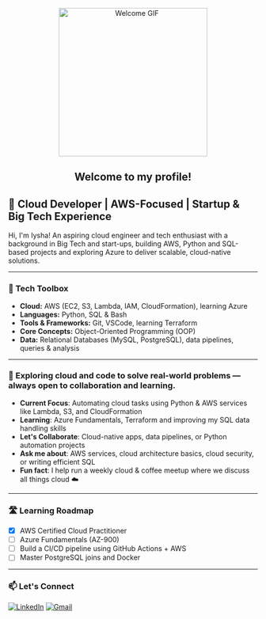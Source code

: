 <p align="center">
  <img 
    src="https://media2.giphy.com/media/v1.Y2lkPTc5MGI3NjExZnl5ZGlidnUzcGs4bmd3NjY4bHZubWNuamR6eDBpbHhqNXB4MWdlZCZlcD12MV9pbnRlcm5hbF9naWZfYnlfaWQmY3Q9Zw/xUPGGDNsLvqsBOhuU0/giphy.gif" 
    height="300" 
    style="width: auto;" 
    alt="Welcome GIF" />
</p>

<h2 align="center">Welcome to my profile!</h2>

## 🚀 Cloud Developer | AWS-Focused | Startup & Big Tech Experience

Hi, I'm Iysha! An aspiring cloud engineer and tech enthusiast with a background in Big Tech and start-ups, building AWS, Python and SQL-based projects and exploring Azure to deliver scalable, cloud-native solutions.

---

### 🧰 Tech Toolbox
-  **Cloud:** AWS (EC2, S3, Lambda, IAM, CloudFormation), learning Azure  
-  **Languages:** Python, SQL & Bash 
-  **Tools & Frameworks:** Git, VSCode, learning Terraform
-  **Core Concepts:** Object-Oriented Programming (OOP)
-  **Data:** Relational Databases (MySQL, PostgreSQL), data pipelines, queries & analysis  

---
### 📌 Exploring cloud and code to solve real-world problems — always open to collaboration and learning.

-  **Current Focus**: Automating cloud tasks using Python & AWS services like Lambda, S3, and CloudFormation
-  **Learning**: Azure Fundamentals, Terraform and improving my SQL data handling skills  
-  **Let's Collaborate**: Cloud-native apps, data pipelines, or Python automation projects  
-  **Ask me about**: AWS services, cloud architecture basics, cloud security, or writing efficient SQL  
-  **Fun fact**: I help run a weekly cloud & coffee meetup where we discuss all things cloud ☁️  

---

### 🛣️ Learning Roadmap
- [x] AWS Certified Cloud Practitioner
- [ ] Azure Fundamentals (AZ-900)
- [ ] Build a CI/CD pipeline using GitHub Actions + AWS
- [ ] Master PostgreSQL joins and Docker

---
### 📫 **Let's Connect**

[![LinkedIn](https://img.shields.io/badge/LinkedIn-0077B5?logo=linkedin&logoColor=white&style=for-the-badge)](https://www.linkedin.com/in/iyshakhan/)
[![Gmail](https://img.shields.io/badge/Gmail-D44638?logo=gmail&logoColor=white&style=for-the-badge)](mailto:iyshakhan75@gmail.com)


